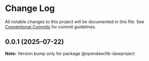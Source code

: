 # Change Log

All notable changes to this project will be documented in this file.
See [Conventional Commits](https://conventionalcommits.org) for commit guidelines.

## 0.0.1 (2025-07-22)

**Note:** Version bump only for package @opendaw/lib-dawproject
